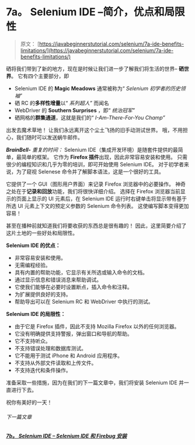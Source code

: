 # 7a。 Selenium IDE –简介，优点和局限性

> 原文： [https://javabeginnerstutorial.com/selenium/7a-ide-benefits-limitations/](https://javabeginnerstutorial.com/selenium/7a-ide-benefits-limitations/)

硒将我们带到了新的地方，现在是时候让我们进一步了解我们将生活的世界– **硒世界**。 它有四个主要部分，即

*   Selenium IDE 的 **Magic Meadows** 通常被称为“ *Selenium 初学者的历史领袖*”
*   硒 RC 的**多样性增量**以“ *系列超人”* 而闻名
*   WebDriver 的 **Southern Surprises** ，即“ *统治冠军”*
*   硒网格的**群集通道**，这就是我们的“ *I-Am-There-For-You Champ”*

出发去魔术草地！ 让我们永远离开这个尘土飞扬的旧手动测试世界。 哦，不用担心，我们随时可以发送蜗牛邮件。

***BrainBell-*** *重复的时间：* Selenium IDE（集成开发环境）是随套件提供的最简单，最简单的框架。 它作为 **Firefox 插件**出现，因此非常容易安装和使用。 只需很少的编程知识和几乎为零的培训，即可开始使用 Selenium IDE。 对于初学者来说，为了窥视 Selenese 命令并了解脚本语法，这是一个很好的工具。

它提供了一个 GUI（图形用户界面）来记录 Firefox 浏览器中的必要操作。 神奇之处在于**记录和回放**功能，我们将很快详细介绍。 选择在 Firefox 浏览器当前显示的页面上显示的 UI 元素后，在 Selenium IDE 运行时右键单击将显示带有基于所选 UI 元素上下文的预定义参数的 Selenium 命令列表。 这使编写脚本变得更加容易！

甚至在播种前就知道我们将要收获的东西总是很有趣的！ 因此，这里简要介绍了这片土地的一些好处和局限性。

**Selenium IDE 的优点：**

*   非常容易安装和使用。
*   无需编程经验。
*   具有内置的帮助功能，它显示有关所选或输入命令的文档。
*   通过显示信息和错误消息来帮助调试。
*   它使我们能够在必要时设置断点，插入命令和注释。
*   为扩展提供良好的支持。
*   帮助导出可以在 Selenium RC 和 WebDriver 中执行的测试。

**Selenium IDE 的局限性：**

*   由于它是 Firefox 插件，因此不支持 Mozilla Firefox 以外的任何浏览器。
*   它没有明确提供支持警报，弹出窗口和导航的帮助。
*   它不支持听众。
*   不支持错误处理和数据库测试。
*   它不能用于测试 iPhone 和 Android 应用程序。
*   不支持从外部文件读取和上传文件。
*   不支持迭代和条件操作。

准备采取一些措施，因为在我们的下一篇文章中，我们将安装 Selenium IDE 并一直进行下去。

祝你有美好的一天！

###### 下一篇文章

##### [7b。 Selenium IDE – Selenium IDE 和 Firebug 安装](https://javabeginnerstutorial.com/selenium/7b-selenium-ide-firebug-installation/ "7b. Selenium IDE – Selenium IDE and Firebug installation")